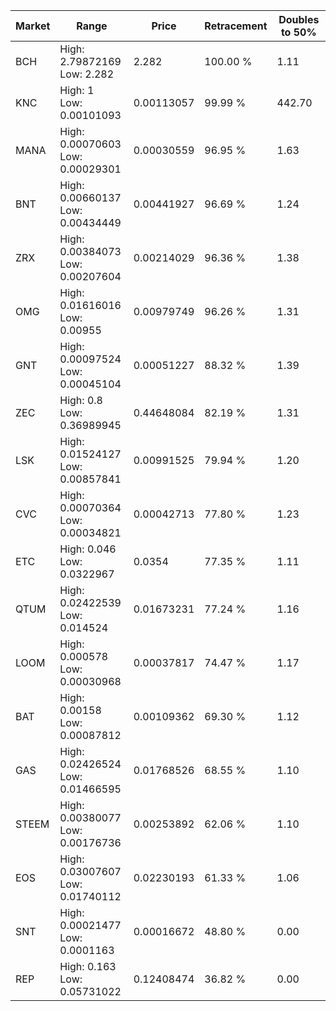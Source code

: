 | Market | Range | Price| Retracement | Doubles to 50% |
| --- | --- | --- | --- | --- |
| BCH | High: 2.79872169<br />Low: 2.282 | 2.282 | 100.00 % | 1.11 |
| KNC | High: 1<br />Low: 0.00101093 | 0.00113057 | 99.99 % | 442.70 |
| MANA | High: 0.00070603<br />Low: 0.00029301 | 0.00030559 | 96.95 % | 1.63 |
| BNT | High: 0.00660137<br />Low: 0.00434449 | 0.00441927 | 96.69 % | 1.24 |
| ZRX | High: 0.00384073<br />Low: 0.00207604 | 0.00214029 | 96.36 % | 1.38 |
| OMG | High: 0.01616016<br />Low: 0.00955 | 0.00979749 | 96.26 % | 1.31 |
| GNT | High: 0.00097524<br />Low: 0.00045104 | 0.00051227 | 88.32 % | 1.39 |
| ZEC | High: 0.8<br />Low: 0.36989945 | 0.44648084 | 82.19 % | 1.31 |
| LSK | High: 0.01524127<br />Low: 0.00857841 | 0.00991525 | 79.94 % | 1.20 |
| CVC | High: 0.00070364<br />Low: 0.00034821 | 0.00042713 | 77.80 % | 1.23 |
| ETC | High: 0.046<br />Low: 0.0322967 | 0.0354 | 77.35 % | 1.11 |
| QTUM | High: 0.02422539<br />Low: 0.014524 | 0.01673231 | 77.24 % | 1.16 |
| LOOM | High: 0.000578<br />Low: 0.00030968 | 0.00037817 | 74.47 % | 1.17 |
| BAT | High: 0.00158<br />Low: 0.00087812 | 0.00109362 | 69.30 % | 1.12 |
| GAS | High: 0.02426524<br />Low: 0.01466595 | 0.01768526 | 68.55 % | 1.10 |
| STEEM | High: 0.00380077<br />Low: 0.00176736 | 0.00253892 | 62.06 % | 1.10 |
| EOS | High: 0.03007607<br />Low: 0.01740112 | 0.02230193 | 61.33 % | 1.06 |
| SNT | High: 0.00021477<br />Low: 0.0001163 | 0.00016672 | 48.80 % | 0.00 |
| REP | High: 0.163<br />Low: 0.05731022 | 0.12408474 | 36.82 % | 0.00 |
